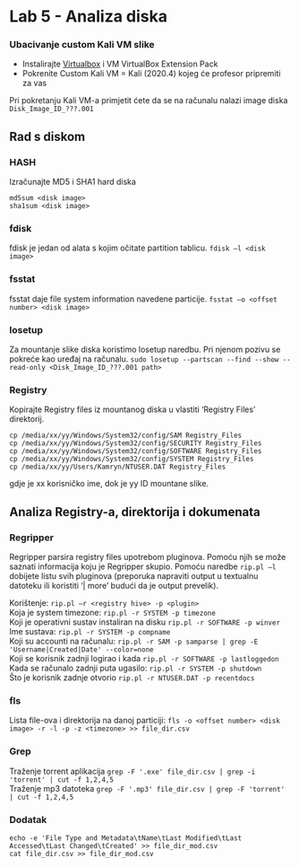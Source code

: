 # Lab 5 - Analiza diska

### Ubacivanje custom Kali VM slike

- Instalirajte [Virtualbox](https://www.virtualbox.org/) i VM VirtualBox Extension Pack
- Pokrenite Custom Kali VM = Kali (2020.4) kojeg će profesor pripremiti za vas

Pri pokretanju Kali VM-a primjetit ćete da se na računalu nalazi image diska ``Disk_Image_ID_???.001``

## Rad s diskom
### HASH
Izračunajte MD5 i SHA1 hard diska
```
md5sum <disk image>
sha1sum <disk image>
```

### fdisk
fdisk je jedan od alata s kojim očitate partition tablicu.
``fdisk –l <disk image>``

### fsstat
fsstat daje file system information navedene particije.
``fsstat –o <offset number> <disk image>``

### losetup
Za mountanje slike diska koristimo losetup naredbu. Pri njenom pozivu se pokreće kao uređaj na računalu. 
``sudo losetup --partscan --find --show --read-only <Disk_Image_ID_???.001 path>``

### Registry
Kopirajte Registry files iz mountanog diska u vlastiti ‘Registry Files’ direktorij.
```
cp /media/xx/yy/Windows/System32/config/SAM Registry_Files
cp /media/xx/yy/Windows/System32/config/SECURITY Registry_Files
cp /media/xx/yy/Windows/System32/config/SOFTWARE Registry_Files
cp /media/xx/yy/Windows/System32/config/SYSTEM Registry_Files
cp /media/xx/yy/Users/Kamryn/NTUSER.DAT Registry_Files
```
gdje je xx korisničko ime, dok je yy ID mountane slike.

## Analiza Registry-a, direktorija i dokumenata
### Regripper
Regripper parsira registry files upotrebom pluginova. Pomoću njih se može saznati informacija koju je Regripper skupio. Pomoću naredbe ``rip.pl –l`` dobijete listu svih pluginova (preporuka napraviti output u textualnu datoteku ili koristiti ‘| more’ budući da je output prevelik).

Korištenje: ``rip.pl –r <registry hive> -p <plugin>``  
Koja je system timezone: ``rip.pl -r SYSTEM -p timezone``  
Koji je operativni sustav instaliran na disku ``rip.pl -r SOFTWARE -p winver``  
Ime sustava: ``rip.pl -r SYSTEM -p compname``  
Koji su accounti na računalu: ``rip.pl -r SAM -p samparse | grep -E 'Username|Created|Date' --color=none``  
Koji se korisnik zadnji logirao i kada ``rip.pl -r SOFTWARE -p lastloggedon``  
Kada se računalo zadnji puta ugasilo: ``rip.pl -r SYSTEM -p shutdown``  
Što je korisnik zadnje otvorio ``rip.pl -r NTUSER.DAT -p recentdocs``  

### fls
Lista file-ova i direktorija na danoj particiji: ``fls -o <offset number> <disk image> -r -l -p -z <timezone> >> file_dir.csv``

### Grep
Traženje torrent aplikacija ``grep -F '.exe' file_dir.csv | grep -i 'torrent' | cut -f 1,2,4,5``  
Traženje mp3 datoteka ``grep -F '.mp3' file_dir.csv | grep -F 'torrent' | cut -f 1,2,4,5`` 

### Dodatak
```
echo -e 'File Type and Metadata\tName\tLast Modified\tLast Accessed\tLast Changed\tCreated' >> file_dir_mod.csv
cat file_dir.csv >> file_dir_mod.csv
```

